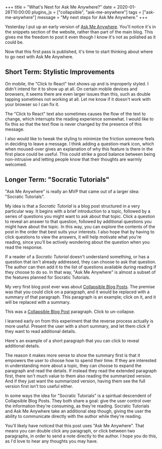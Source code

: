 +++
title = "What's Next for Ask Me Anywhere?"
date = 2020-01-26T10:00:00
plugins_js = ["collapsible", "ask-me-anywhere"]
tags = ["ask-me-anywhere"]
message = "My next steps for Ask Me Anywhere."
+++

Yesterday I put up an early version of [Ask Me Anywhere](/snippets/2020-01-25-ask-me-anywhere/). You'll notice it's in the snippets section of the website, rather than part of the main blog. This gives me the freedom to post it even though I know it's not as polished as it could be.

Now that this first pass is published, it's time to start thinking about where to go next with Ask Me Anywhere.

## Short Term: Stylistic Improvements

On mobile, the "Click to React" text shows up and is improperly styled. I didn't intend for it to show up at all. On certain mobile devices and browsers, it seems there are even larger issues than this, such as double tapping sometimes not working at all. Let me know if it doesn't work with your browser so I can fix it.

The "Click to React" text also sometimes causes the flow of the text to change, which interrupts the reading experience somewhat. I would like to fix this so that the text flow is never changed by the presence of this message.

I also would like to tweak the styling to minimize the friction someone feels in deciding to leave a message. I think adding a question-mark icon, which when moused-over gives an explanation of why this feature is there in the first place could be useful. This could strike a good balance between being non-intrusive and letting people know that their thoughts are warmly welcomed.

## Longer Term: "Socratic Tutorials"

"Ask Me Anywhere" is really an MVP that came out of a larger idea: "Socratic Tutorials".

My idea is that a _Socratic Tutorial_ is a blog post structured in a very particular way. It begins with a brief introduction to a topic, followed by a series of questions you might want to ask about that topic. Click a question to reveal an answer to that question, followed by additional questions you might have about the topic. In this way, you can explore the contents of the post in the order that best suits your interests. I also hope that by having to click questions to view the answers, it will help motivate what you're reading, since you'll be actively wondering about the question when you read the response.

If a reader of a _Socratic Tutorial_ doesn't understand something, or has a question that isn't already addressed, they can choose to ask that question. The author can then add it to the list of questions available during reading if they choose to do so. In that way, "Ask Me Anywhere" is almost a subset of the features planned for Socratic Tutorials.

<p id="cbp_example">
My very first blog post ever was about <a href="/post/2012-09-04-collapsible-blog-posts/">Collapsible Blog Posts</a>. The premise was that you could click on a paragraph, and it would be replaced with a summary of that paragraph. This paragraph is an example; click on it, and it will be replaced with a summary.
</p>
<p id="_cbp_example">
This was a
<a href="/post/2012-09-04-collapsible-blog-posts/">Collapsible Blog Post</a> paragraph. Click to un-collapse.
</p>

I learned early on from this experiment that the reverse process actually is more useful. Present the user with a short summary, and let them click if they want to read additional details.

<p id="cbp_reverse">
Here's an example of a short paragraph that you can click to reveal additional details.
</p>
<p id="_cbp_reverse">
The reason it makes more sense to show the summary first is that it empowers the user to choose how to spend their time. If they are interested in understanding more about a topic, they can choose to expand the paragraph and read the details. If instead they read the extended paragraph first, there isn't much value to them also reading the summarized version. And if they just want the summarized version, having them see the full version first isn't too useful either.
</p>

In some ways the idea for "Socratic Tutorials" is a spiritual descendent of Collapsible Blog Posts. They both share a goal: give the user control over the information they're consuming, as they're reading. Socratic Tutorials and Ask Me Anywhere take an additional step though, giving the user the ability to communicate directly with the author while they're reading.

You'll likely have noticed that this post uses "Ask Me Anywhere". That means you can double click any paragraph, or click between two paragraphs, in order to send a note directly to the author.
I hope you do this, as I'd love to hear any thoughts you may have.
